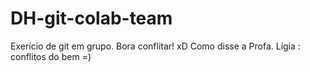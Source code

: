 # DH-git-colab-team
Exerício de git em grupo. Bora conflitar! xD
Como disse a Profa. Lígia : conflitos do bem =)
